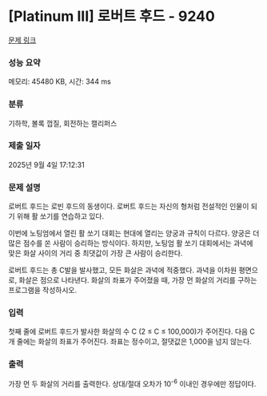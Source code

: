 # [Platinum III] 로버트 후드 - 9240 

[문제 링크](https://www.acmicpc.net/problem/9240) 

### 성능 요약

메모리: 45480 KB, 시간: 344 ms

### 분류

기하학, 볼록 껍질, 회전하는 캘리퍼스

### 제출 일자

2025년 9월 4일 17:12:31

### 문제 설명

<p>로버트 후드는 로빈 후드의 동생이다. 로버트 후드는 자신의 형처럼 전설적인 인물이 되기 위해 활 쏘기를 연습하고 있다.</p>

<p>이번에 노팅엄에서 열린 활 쏘기 대회는 현대에 열리는 양궁과 규칙이 다르다. 양궁은 더 많은 점수를 쏜 사람이 승리하는 방식이다. 하지만, 노팅엄 활 쏘기 대회에서는 과녁에 맞은 화살 사이의 거리 중 최댓값이 가장 큰 사람이 승리한다.</p>

<p>로버트 후드는 총 C발을 발사했고, 모든 화살은 과녁에 적중했다. 과녁을 이차원 평면으로, 화살은 점으로 나타낸다. 화살의 좌표가 주어졌을 때, 가장 먼 화살의 거리를 구하는 프로그램을 작성하시오.</p>

### 입력 

 <p>첫째 줄에 로버트 후드가 발사한 화살의 수 C (2 ≤ C ≤ 100,000)가 주어진다. 다음 C개 줄에는 화살의 좌표가 주어진다. 좌표는 정수이고, 절댓값은 1,000을 넘지 않는다.</p>

### 출력 

 <p>가장 먼 두 화살의 거리를 출력한다. 상대/절대 오차가 10<sup>-6</sup> 이내인 경우에만 정답이다.</p>

